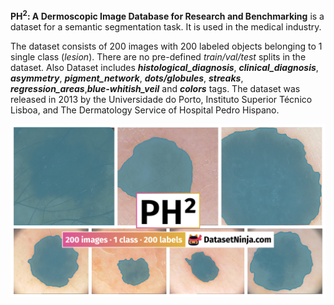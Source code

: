 **PH<sup>2</sup>: A Dermoscopic Image Database for Research and Benchmarking** is a dataset for a semantic segmentation task. It is used in the medical industry. 

The dataset consists of 200 images with 200 labeled objects belonging to 1 single class (*lesion*). There are no pre-defined <i>train/val/test</i> splits in the dataset. Also Dataset includes ***histological_diagnosis***, ***clinical_diagnosis***, ***asymmetry***, ***pigment_network***, ***dots/globules***, ***streaks***, ***regression_areas***,***blue-whitish_veil*** and ***colors*** tags. The dataset was released in 2013 by the Universidade do Porto, Instituto Superior Técnico Lisboa, and The Dermatology Service of Hospital Pedro Hispano.

<img src="https://github.com/dataset-ninja/ph2/raw/main/visualizations/poster.png">
